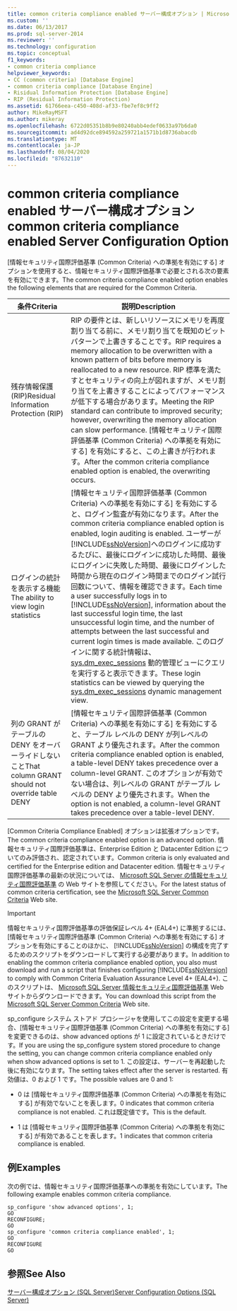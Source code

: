 ```yaml
---
title: common criteria compliance enabled サーバー構成オプション | Microsoft Docs
ms.custom: ''
ms.date: 06/13/2017
ms.prod: sql-server-2014
ms.reviewer: ''
ms.technology: configuration
ms.topic: conceptual
f1_keywords:
- common criteria compliance
helpviewer_keywords:
- CC (common criteria) [Database Engine]
- common criteria compliance [Database Engine]
- Risidual Information Protection [Database Engine]
- RIP (Residual Information Protection)
ms.assetid: 61766eea-c450-408d-af33-fbe7ef8c9ff2
author: MikeRayMSFT
ms.author: mikeray
ms.openlocfilehash: 6722d05351b8b9e80240abb4edef0633a97b6da0
ms.sourcegitcommit: ad4d92dce894592a259721a1571b1d8736abacdb
ms.translationtype: MT
ms.contentlocale: ja-JP
ms.lasthandoff: 08/04/2020
ms.locfileid: "87632110"
---
```

# <a name="common-criteria-compliance-enabled-server-configuration-option"></a><span data-ttu-id="6cf8f-102">common criteria compliance enabled サーバー構成オプション</span><span class="sxs-lookup"><span data-stu-id="6cf8f-102">common criteria compliance enabled Server Configuration Option</span></span>
  <span data-ttu-id="6cf8f-103">[情報セキュリティ国際評価基準 (Common Criteria) への準拠を有効にする] オプションを使用すると、情報セキュリティ国際評価基準で必要とされる次の要素を有効にできます。</span><span class="sxs-lookup"><span data-stu-id="6cf8f-103">The common criteria compliance enabled option enables the following elements that are required for the Common Criteria.</span></span>  
  
|<span data-ttu-id="6cf8f-104">条件</span><span class="sxs-lookup"><span data-stu-id="6cf8f-104">Criteria</span></span>|<span data-ttu-id="6cf8f-105">説明</span><span class="sxs-lookup"><span data-stu-id="6cf8f-105">Description</span></span>|  
|--------------|-----------------|  
|<span data-ttu-id="6cf8f-106">残存情報保護 (RIP)</span><span class="sxs-lookup"><span data-stu-id="6cf8f-106">Residual Information Protection (RIP)</span></span>|<span data-ttu-id="6cf8f-107">RIP の要件とは、新しいリソースにメモリを再度割り当てる前に、メモリ割り当てを既知のビット パターンで上書きすることです。</span><span class="sxs-lookup"><span data-stu-id="6cf8f-107">RIP requires a memory allocation to be overwritten with a known pattern of bits before memory is reallocated to a new resource.</span></span> <span data-ttu-id="6cf8f-108">RIP 標準を満たすとセキュリティの向上が図れますが、メモリ割り当てを上書きすることによってパフォーマンスが低下する場合があります。</span><span class="sxs-lookup"><span data-stu-id="6cf8f-108">Meeting the RIP standard can contribute to improved security; however, overwriting the memory allocation can slow performance.</span></span> <span data-ttu-id="6cf8f-109">[情報セキュリティ国際評価基準 (Common Criteria) への準拠を有効にする] を有効にすると、この上書きが行われます。</span><span class="sxs-lookup"><span data-stu-id="6cf8f-109">After the common criteria compliance enabled option is enabled, the overwriting occurs.</span></span>|  
|<span data-ttu-id="6cf8f-110">ログインの統計を表示する機能</span><span class="sxs-lookup"><span data-stu-id="6cf8f-110">The ability to view login statistics</span></span>|<span data-ttu-id="6cf8f-111">[情報セキュリティ国際評価基準 (Common Criteria) への準拠を有効にする] を有効にすると、ログイン監査が有効になります。</span><span class="sxs-lookup"><span data-stu-id="6cf8f-111">After the common criteria compliance enabled option is enabled, login auditing is enabled.</span></span> <span data-ttu-id="6cf8f-112">ユーザーが [!INCLUDE[ssNoVersion](../../includes/ssnoversion-md.md)]へのログインに成功するたびに、最後にログインに成功した時間、最後にログインに失敗した時間、最後にログインした時間から現在のログイン時間までのログイン試行回数について、情報を確認できます。</span><span class="sxs-lookup"><span data-stu-id="6cf8f-112">Each time a user successfully logs in to [!INCLUDE[ssNoVersion](../../includes/ssnoversion-md.md)], information about the last successful login time, the last unsuccessful login time, and the number of attempts between the last successful and current login times is made available.</span></span> <span data-ttu-id="6cf8f-113">このログインに関する統計情報は、 [sys.dm_exec_sessions](/sql/relational-databases/system-dynamic-management-views/sys-dm-exec-sessions-transact-sql) 動的管理ビューにクエリを実行すると表示できます。</span><span class="sxs-lookup"><span data-stu-id="6cf8f-113">These login statistics can be viewed by querying the [sys.dm_exec_sessions](/sql/relational-databases/system-dynamic-management-views/sys-dm-exec-sessions-transact-sql) dynamic management view.</span></span>|  
|<span data-ttu-id="6cf8f-114">列の GRANT がテーブルの DENY をオーバーライドしないこと</span><span class="sxs-lookup"><span data-stu-id="6cf8f-114">That column GRANT should not override table DENY</span></span>|<span data-ttu-id="6cf8f-115">[情報セキュリティ国際評価基準 (Common Criteria) への準拠を有効にする] を有効にすると、テーブル レベルの DENY が列レベルの GRANT より優先されます。</span><span class="sxs-lookup"><span data-stu-id="6cf8f-115">After the common criteria compliance enabled option is enabled, a table-level DENY takes precedence over a column-level GRANT.</span></span> <span data-ttu-id="6cf8f-116">このオプションが有効でない場合は、列レベルの GRANT がテーブル レベルの DENY より優先されます。</span><span class="sxs-lookup"><span data-stu-id="6cf8f-116">When the option is not enabled, a column-level GRANT takes precedence over a table-level DENY.</span></span>|  
  
 <span data-ttu-id="6cf8f-117">[Common Criteria Compliance Enabled] オプションは拡張オプションです。</span><span class="sxs-lookup"><span data-stu-id="6cf8f-117">The common criteria compliance enabled option is an advanced option.</span></span> <span data-ttu-id="6cf8f-118">情報セキュリティ国際評価基準は、Enterprise Edition と Datacenter Edition についてのみ評価され、認定されています。</span><span class="sxs-lookup"><span data-stu-id="6cf8f-118">Common criteria is only evaluated and certified for the Enterprise edition and Datacenter edition.</span></span> <span data-ttu-id="6cf8f-119">情報セキュリティ国際評価基準の最新の状況については、 [Microsoft SQL Server の情報セキュリティ国際評価基準](https://go.microsoft.com/fwlink/?LinkId=616319) の Web サイトを参照してください。</span><span class="sxs-lookup"><span data-stu-id="6cf8f-119">For the latest status of common criteria certification, see the [Microsoft SQL Server Common Criteria](https://go.microsoft.com/fwlink/?LinkId=616319) Web site.</span></span>  
  
> [!IMPORTANT]  
>  <span data-ttu-id="6cf8f-120">情報セキュリティ国際評価基準の評価保証レベル 4+ (EAL4+) に準拠するには、[情報セキュリティ国際評価基準 (Common Criteria) への準拠を有効にする] オプションを有効にすることのほかに、 [!INCLUDE[ssNoVersion](../../includes/ssnoversion-md.md)] の構成を完了するためのスクリプトをダウンロードして実行する必要があります。</span><span class="sxs-lookup"><span data-stu-id="6cf8f-120">In addition to enabling the common criteria compliance enabled option, you also must download and run a script that finishes configuring [!INCLUDE[ssNoVersion](../../includes/ssnoversion-md.md)] to comply with Common Criteria Evaluation Assurance Level 4+ (EAL4+).</span></span> <span data-ttu-id="6cf8f-121">このスクリプトは、 [Microsoft SQL Server 情報セキュリティ国際評価基準](https://go.microsoft.com/fwlink/?LinkId=616319) Web サイトからダウンロードできます。</span><span class="sxs-lookup"><span data-stu-id="6cf8f-121">You can download this script from the [Microsoft SQL Server Common Criteria](https://go.microsoft.com/fwlink/?LinkId=616319) Web site.</span></span>  
  
 <span data-ttu-id="6cf8f-122">sp_configure システム ストアド プロシージャを使用してこの設定を変更する場合、[情報セキュリティ国際評価基準 (Common Criteria) への準拠を有効にする] を変更できるのは、show advanced options が 1 に設定されているときだけです。</span><span class="sxs-lookup"><span data-stu-id="6cf8f-122">If you are using the sp_configure system stored procedure to change the setting, you can change common criteria compliance enabled only when show advanced options is set to 1.</span></span> <span data-ttu-id="6cf8f-123">この設定は、サーバーを再起動した後に有効になります。</span><span class="sxs-lookup"><span data-stu-id="6cf8f-123">The setting takes effect after the server is restarted.</span></span> <span data-ttu-id="6cf8f-124">有効値は、0 および 1 です。</span><span class="sxs-lookup"><span data-stu-id="6cf8f-124">The possible values are 0 and 1:</span></span>  
  
-   <span data-ttu-id="6cf8f-125">0 は [情報セキュリティ国際評価基準 (Common Criteria) への準拠を有効にする] が有効でないことを表します。</span><span class="sxs-lookup"><span data-stu-id="6cf8f-125">0 indicates that common criteria compliance is not enabled.</span></span> <span data-ttu-id="6cf8f-126">これは既定値です。</span><span class="sxs-lookup"><span data-stu-id="6cf8f-126">This is the default.</span></span>  
  
-   <span data-ttu-id="6cf8f-127">1 は [情報セキュリティ国際評価基準 (Common Criteria) への準拠を有効にする] が有効であることを表します。</span><span class="sxs-lookup"><span data-stu-id="6cf8f-127">1 indicates that common criteria compliance is enabled.</span></span>  
  
## <a name="examples"></a><span data-ttu-id="6cf8f-128">例</span><span class="sxs-lookup"><span data-stu-id="6cf8f-128">Examples</span></span>  
 <span data-ttu-id="6cf8f-129">次の例では、情報セキュリティ国際評価基準への準拠を有効にしています。</span><span class="sxs-lookup"><span data-stu-id="6cf8f-129">The following example enables common criteria compliance.</span></span>  
  
```  
sp_configure 'show advanced options', 1;  
GO  
RECONFIGURE;  
GO  
sp_configure 'common criteria compliance enabled', 1;  
GO  
RECONFIGURE  
GO  
```  
  
## <a name="see-also"></a><span data-ttu-id="6cf8f-130">参照</span><span class="sxs-lookup"><span data-stu-id="6cf8f-130">See Also</span></span>  
 [<span data-ttu-id="6cf8f-131">サーバー構成オプション &#40;SQL Server&#41;</span><span class="sxs-lookup"><span data-stu-id="6cf8f-131">Server Configuration Options &#40;SQL Server&#41;</span></span>](server-configuration-options-sql-server.md)  
  
  
